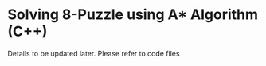 # Solving 8-Puzzle using A* Algorithm (C++)

Details to be updated later. Please refer to code files
